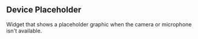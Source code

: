 Device Placeholder
------------------
Widget that shows a placeholder graphic when the camera or microphone isn't
available.
